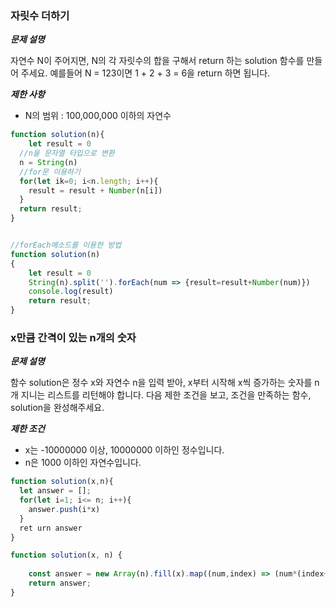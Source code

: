 ### 자릿수 더하기

**_문제 설명_**

자연수 N이 주어지면, N의 각 자릿수의 합을 구해서 return 하는 solution 함수를 만들어 주세요.
예를들어 N = 123이면 1 + 2 + 3 = 6을 return 하면 됩니다.

**_제한 사항_**

- N의 범위 : 100,000,000 이하의 자연수

```javascript
function solution(n){
	let result = 0
  //n을 문자열 타입으로 변환
  n = String(n)
  //for문 이용하기
  for(let ik=0; i<n.length; i++){
    result = result + Number(n[i])
  }
  return result;
}
```

```javascript

//forEach메소드를 이용한 방법
function solution(n)
{
    let result = 0
    String(n).split('').forEach(num => {result=result+Number(num)})
    console.log(result)
    return result;
}
```



###  x만큼 간격이 있는 n개의 숫자

**_문제 설명_**

함수 solution은 정수 x와 자연수 n을 입력 받아, x부터 시작해 x씩 증가하는 숫자를 n개 지니는 리스트를 리턴해야 합니다. 다음 제한 조건을 보고, 조건을 만족하는 함수, solution을 완성해주세요.

**_제한 조건_**

- x는 -10000000 이상, 10000000 이하인 정수입니다.
- n은 1000 이하인 자연수입니다.

```javascript
function solution(x,n){
  let answer = [];
  for(let i=1; i<= n; i++){
    answer.push(i*x)
  }
  ret urn answer
}
```

```javascript
function solution(x, n) {
  
    const answer = new Array(n).fill(x).map((num,index) => (num*(index+1)))
    return answer;
}
```


